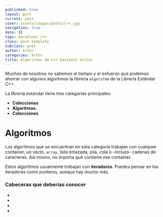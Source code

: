 ```yaml
---
published: true
layout: post
current: post
cover: assets/images/posts/c++.jpg
navigation: true
date: {}
tags: maratones c++
class: post-template
subclass: post
author: krthr
categories: krthr
title: Algoritmos de C++ bastante útiles
---
```

Muchos de nosotros no sabemos el tiempo y el esfuerzo que podemos ahorrar con algunos algoritmos la librería `algorithm` de la Librería Estándar C++. 

La librería estándar tiene tres categorías principales:
- **Colecciones** 
- **Algoritmos.**
- **Colecciones** 

# Algoritmos <algorithm>
Los algoritmos que se encuentran en esta categoría trabajan con cualquier container, un vecto, `array`, lista enlazada, pila, cola o -incluso- cadenas de caracteres. Así mismo, no importa qué contiene ese container.

Éstos algoritmos usualmente trabajan con **iteradores**. Puedes pensar en los iteradores como punteros, aunque hay mucho más.

### Cabeceras que deberías conocer
- <algorithm>
- <vector><array><list><map><stack><queue>
- <string>
- <iterador>

<pre><code class="c++">

</code></pre>




